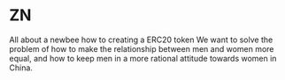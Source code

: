 # ZN
All about a newbee how to creating a ERC20 token
We want to solve the problem of how to make the relationship between men and women more equal, and how to keep men in a more rational attitude towards women in China.
